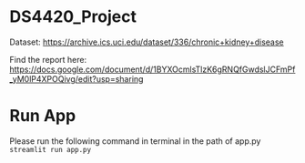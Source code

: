# DS4420_Project
Dataset:
https://archive.ics.uci.edu/dataset/336/chronic+kidney+disease

Find the report here: https://docs.google.com/document/d/1BYXOcmlsTlzK6gRNQfGwdslJCFmPf_yM0lP4XPOQivg/edit?usp=sharing

# Run App
Please run the following command in terminal in the path of app.py
`streamlit run app.py`
